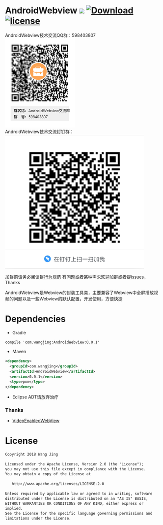 # AndroidWebview [![](https://ci.novoda.com/buildStatus/icon?job=bintray-release)](https://ci.novoda.com/job/bintray-release/lastBuild/console) [![Download](https://api.bintray.com/packages/wangjinggm/maven/androidwebview/images/download.svg) ](https://bintray.com/wangjinggm/maven/androidwebview/_latestVersion) [![license](http://img.shields.io/badge/license-Apache2.0-brightgreen.svg?style=flat)](https://github.com/Lee-Wang-Jing/androidwebview/blob/master/LICENSE)

AndroidWebview技术交流QQ群：598403807       
![image](https://raw.githubusercontent.com/Lee-Wang-Jing/AndroidWebview/master/image/QQ.png)  
AndroidWebview技术交流钉钉群：  
![image](https://raw.githubusercontent.com/Lee-Wang-Jing/AndroidWebview/master/image/DingD.png)

加群前请务必阅读[群行为规范](https://github.com/Lee-Wang-Jing/GroupStandard)
有问题或者某种需求欢迎加群或者提issues，Thanks

AndroidWebview是Webview的封装工具类，主要兼容了Webview中全屏播放视频的问题以及一些Webview的默认配置，开发使用，方便快捷

# Dependencies
* Gradle
```
compile 'com.wangjing:AndroidWebview:0.0.1'
```
* Maven
```xml
<dependency>
  <groupId>com.wangjing</groupId>
  <artifactId>AndroidWebview</artifactId>
  <version>0.0.1</version>
  <type>pom</type>
</dependency>
```
* Eclipse ADT请放弃治疗




### Thanks
- [VideoEnabledWebView](https://github.com/cprcrack/VideoEnabledWebView)


# License
```text
Copyright 2018 Wang Jing

Licensed under the Apache License, Version 2.0 (the "License");
you may not use this file except in compliance with the License.
You may obtain a copy of the License at

   http://www.apache.org/licenses/LICENSE-2.0

Unless required by applicable law or agreed to in writing, software
distributed under the License is distributed on an "AS IS" BASIS,
WITHOUT WARRANTIES OR CONDITIONS OF ANY KIND, either express or implied.
See the License for the specific language governing permissions and
limitations under the License.
```



        
